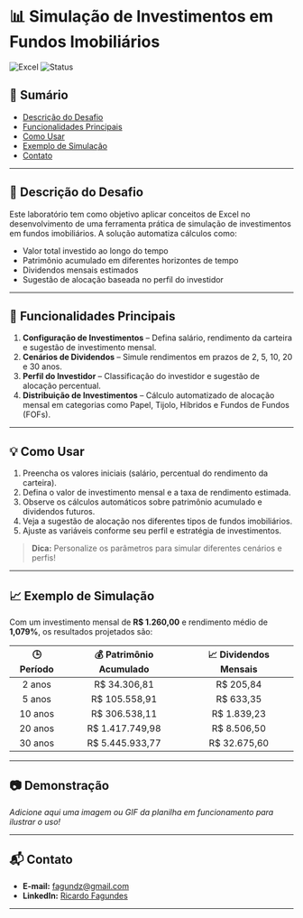 # 📊 Simulação de Investimentos em Fundos Imobiliários

![Excel](https://img.shields.io/badge/Excel-Spreadsheet-brightgreen) ![Status](https://img.shields.io/badge/status-ativo-success)

## 📑 Sumário

- [Descrição do Desafio](#descrição-do-desafio)
- [Funcionalidades Principais](#funcionalidades-principais)
- [Como Usar](#como-usar)
- [Exemplo de Simulação](#exemplo-de-simulação)
- [Contato](#contato)

---

## 📝 Descrição do Desafio

Este laboratório tem como objetivo aplicar conceitos de Excel no desenvolvimento de uma ferramenta prática de simulação de investimentos em fundos imobiliários. A solução automatiza cálculos como:

- Valor total investido ao longo do tempo
- Patrimônio acumulado em diferentes horizontes de tempo
- Dividendos mensais estimados
- Sugestão de alocação baseada no perfil do investidor

---

## 🚀 Funcionalidades Principais

1. **Configuração de Investimentos** – Defina salário, rendimento da carteira e sugestão de investimento mensal.
2. **Cenários de Dividendos** – Simule rendimentos em prazos de 2, 5, 10, 20 e 30 anos.
3. **Perfil do Investidor** – Classificação do investidor e sugestão de alocação percentual.
4. **Distribuição de Investimentos** – Cálculo automatizado de alocação mensal em categorias como Papel, Tijolo, Híbridos e Fundos de Fundos (FOFs).

---

## 💡 Como Usar

1. Preencha os valores iniciais (salário, percentual do rendimento da carteira).
2. Defina o valor de investimento mensal e a taxa de rendimento estimada.
3. Observe os cálculos automáticos sobre patrimônio acumulado e dividendos futuros.
4. Veja a sugestão de alocação nos diferentes tipos de fundos imobiliários.
5. Ajuste as variáveis conforme seu perfil e estratégia de investimentos.

> **Dica:** Personalize os parâmetros para simular diferentes cenários e perfis!

---

## 📈 Exemplo de Simulação

Com um investimento mensal de **R$ 1.260,00** e rendimento médio de **1,079%**, os resultados projetados são:

| 🕒 Período | 💰 Patrimônio Acumulado | 📈 Dividendos Mensais |
|:---------:|:----------------------:|:--------------------:|
| 2 anos    | R$ 34.306,81           | R$ 205,84            |
| 5 anos    | R$ 105.558,91          | R$ 633,35            |
| 10 anos   | R$ 306.538,11          | R$ 1.839,23          |
| 20 anos   | R$ 1.417.749,98        | R$ 8.506,50          |
| 30 anos   | R$ 5.445.933,77        | R$ 32.675,60         |

---

## 📷 Demonstração

*Adicione aqui uma imagem ou GIF da planilha em funcionamento para ilustrar o uso!*

---

## 📬 Contato

- **E-mail:** [fagundz@gmail.com](mailto:fagundz@gmail.com)
- **LinkedIn:** [Ricardo Fagundes](https://www.linkedin.com/in/ricardofagundes/)

---
